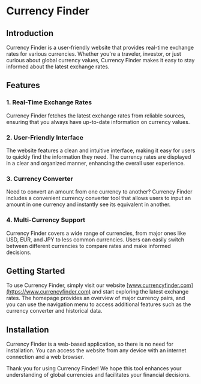 # Currency Finder

## Introduction

Currency Finder is a user-friendly website that provides real-time exchange rates for various currencies. Whether you're a traveler, investor, or just curious about global currency values, Currency Finder makes it easy to stay informed about the latest exchange rates.

## Features

### 1. Real-Time Exchange Rates

Currency Finder fetches the latest exchange rates from reliable sources, ensuring that you always have up-to-date information on currency values.

### 2. User-Friendly Interface

The website features a clean and intuitive interface, making it easy for users to quickly find the information they need. The currency rates are displayed in a clear and organized manner, enhancing the overall user experience.

### 3. Currency Converter

Need to convert an amount from one currency to another? Currency Finder includes a convenient currency converter tool that allows users to input an amount in one currency and instantly see its equivalent in another.

### 4. Multi-Currency Support

Currency Finder covers a wide range of currencies, from major ones like USD, EUR, and JPY to less common currencies. Users can easily switch between different currencies to compare rates and make informed decisions.

## Getting Started

To use Currency Finder, simply visit our website [www.currencyfinder.com](https://www.currencyfinder.com) and start exploring the latest exchange rates. The homepage provides an overview of major currency pairs, and you can use the navigation menu to access additional features such as the currency converter and historical data.

## Installation

Currency Finder is a web-based application, so there is no need for installation. You can access the website from any device with an internet connection and a web browser.

Thank you for using Currency Finder! We hope this tool enhances your understanding of global currencies and facilitates your financial decisions.
